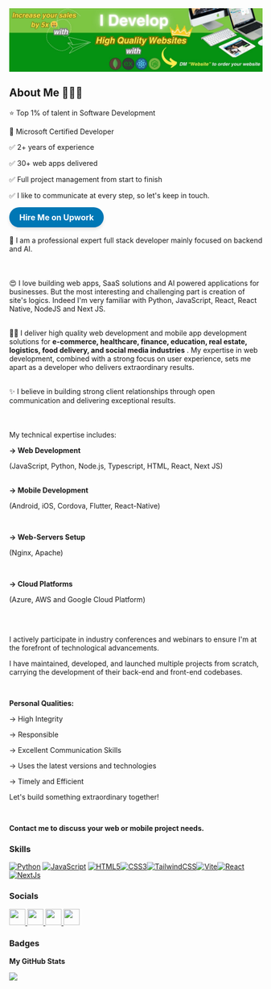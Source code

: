 

<div style="display: flex; justify-content: center;">
  <img src="/banner4.jpg" width="800px" />
</div>

About Me 🙋🏻‍♂️
------------------------
<div style="display: block;">
  <p>⭐ Top 1% of talent in Software Development</p>
  <p>🥇 Microsoft Certified Developer</p>
  <p>✅ 2+ years of experience</p>
  <p>✅ 30+ web apps delivered</p>
  <p>✅ Full project management from start to finish</p>
  <p>✅ I like to communicate at every step, so let's keep in touch.</p>
</div>
 <a href="https://www.upwork.com/freelancers/~01636165d98c3a5679" target="_blank" style="
  display: inline-block;
  background-color: #0077b5;
  color: white;
  padding: 10px 20px;
  border-radius: 25px;
  text-align: center;
  text-decoration: none;
  font-size: 16px;
  font-weight: bold;
  cursor: pointer;
  box-shadow: 0 4px 6px rgba(0, 0, 0, 0.1);
  transition: transform 0.2s, box-shadow 0.2s;
">
  Hire Me on Upwork
</a>

 <br /> 
 <br /> 
📍 I am a professional expert full stack developer mainly focused on backend and AI.
 <br /> 
 <br /> 
 <br /> 
 <br /> 
😍 I love building web apps, SaaS solutions and AI powered applications for businesses. But the most interesting and challenging part is creation of site's logics. Indeed I'm very familiar with Python, JavaScript, React, React Native, NodeJS and Next JS.

 <br /> 
 <br /> 
 

🙌🏻 I deliver high quality web development and mobile app development solutions for <strong>e-commerce, healthcare, finance, education, real estate, logistics, food delivery, and social media industries</strong> . My expertise in web development, combined with a strong focus on user experience, sets me apart as a developer who delivers extraordinary results.
<br /> 
<br /> 

✨ I believe in building strong client relationships through open communication and delivering exceptional results.
 <br /> 
 <br /> 
<br /> 
 <br /> 
My technical expertise includes:
<div style="display:block">
<strong>→ Web Development</strong>  
<p>(JavaScript, Python, Node.js, Typescript, HTML, React, Next JS)</p>

 <br /> 
<strong>→ Mobile Development</strong>  
<p>(Android, iOS, Cordova, Flutter, React-Native)</p>
 <br /> 

<strong>→ Web-Servers Setup</strong>  
<p>(Nginx, Apache)</p>
 <br /> 

<strong>→ Cloud Platforms</strong>  
<p>(Azure, AWS and Google Cloud Platform)</p>
</div>
 <br /> 
 <br /> 

I actively participate in industry conferences and webinars to ensure I'm at the forefront of technological advancements.

I have maintained, developed, and launched multiple projects from scratch, carrying the development of their back-end and front-end codebases.

 <br /> 

<strong>Personal Qualities:</strong>
<p>→ High Integrity</p>  
<p>→ Responsible</p>  
<p>→ Excellent Communication Skills</p>  
<p>→ Uses the latest versions and technologies</p>  

<p>→ Timely and Efficient</p>


Let's build something extraordinary together! 

 <br /> 

<strong>Contact me to discuss your web or mobile project needs.</strong>




### Skills


<p align="left">
<a href="#" target="_blank" rel="noreferrer"><img src="https://raw.githubusercontent.com/danielcranney/readme-generator/main/public/icons/skills/python-colored.svg" width="36" height="36" alt="Python" /></a>
<a href="https://developer.mozilla.org/en-US/docs/Web/ython" target="_blank" rel="noreferrer"><img src="https://raw.githubusercontent.com/danielcranney/readme-generator/main/public/icons/skills/javascript-colored.svg" width="36" height="36" alt="JavaScript" /></a>
<a href="https://developer.mozilla.org/en-US/docs/Glossary/HTML5" target="_blank" rel="noreferrer"><img src="https://raw.githubusercontent.com/danielcranney/readme-generator/main/public/icons/skills/html5-colored.svg" width="36" height="36" alt="HTML5" /></a><a href="https://www.w3.org/TR/CSS/#css" target="_blank" rel="noreferrer"><img src="https://raw.githubusercontent.com/danielcranney/readme-generator/main/public/icons/skills/css3-colored.svg" width="36" height="36" alt="CSS3" /></a><a href="https://tailwindcss.com/" target="_blank" rel="noreferrer"><img src="https://raw.githubusercontent.com/danielcranney/readme-generator/main/public/icons/skills/tailwindcss-colored.svg" width="36" height="36" alt="TailwindCSS" /></a><a href="https://vitejs.dev/" target="_blank" rel="noreferrer"><img src="https://raw.githubusercontent.com/danielcranney/readme-generator/main/public/icons/skills/vite-colored.svg" width="36" height="36" alt="Vite" /></a><a href="https://reactjs.org/" target="_blank" rel="noreferrer"><img src="https://raw.githubusercontent.com/danielcranney/readme-generator/main/public/icons/skills/react-colored.svg" width="36" height="36" alt="React" /></a><a href="https://nextjs.org/docs" target="_blank" rel="noreferrer"><img src="https://raw.githubusercontent.com/danielcranney/readme-generator/main/public/icons/skills/nextjs-colored.svg" width="36" height="36" alt="NextJs" /></a>
</p>


### Socials

<p align="left"> <a href="https://www.github.com/hafizasad419" target="_blank" rel="noreferrer"> <picture> <source media="(prefers-color-scheme: dark)" srcset="https://raw.githubusercontent.com/danielcranney/readme-generator/main/public/icons/socials/github-dark.svg" /> <source media="(prefers-color-scheme: light)" srcset="https://raw.githubusercontent.com/danielcranney/readme-generator/main/public/icons/socials/github.svg" /> <img src="https://raw.githubusercontent.com/danielcranney/readme-generator/main/public/icons/socials/github.svg" width="32" height="32" /> </picture> </a> <a href="https://www.linkedin.com/in/hafizasad419" target="_blank" rel="noreferrer"> <picture> <source media="(prefers-color-scheme: dark)" srcset="https://raw.githubusercontent.com/danielcranney/readme-generator/main/public/icons/socials/linkedin-dark.svg" /> <source media="(prefers-color-scheme: light)" srcset="https://raw.githubusercontent.com/danielcranney/readme-generator/main/public/icons/socials/linkedin.svg" /> <img src="https://raw.githubusercontent.com/danielcranney/readme-generator/main/public/icons/socials/linkedin.svg" width="32" height="32" /> </picture> </a> <a href="https://www.stackoverflow.com/users/22706838/asad-riaz" target="_blank" rel="noreferrer"> <picture> <source media="(prefers-color-scheme: dark)" srcset="https://raw.githubusercontent.com/danielcranney/readme-generator/main/public/icons/socials/stackoverflow-dark.svg" /> <source media="(prefers-color-scheme: light)" srcset="https://raw.githubusercontent.com/danielcranney/readme-generator/main/public/icons/socials/stackoverflow.svg" /> <img src="https://raw.githubusercontent.com/danielcranney/readme-generator/main/public/icons/socials/stackoverflow.svg" width="32" height="32" /> </picture> </a> <a href="https://www.x.com/hafizasad419" target="_blank" rel="noreferrer"> <picture> <source media="(prefers-color-scheme: dark)" srcset="https://raw.githubusercontent.com/danielcranney/readme-generator/main/public/icons/socials/twitter-dark.svg" /> <source media="(prefers-color-scheme: light)" srcset="https://raw.githubusercontent.com/danielcranney/readme-generator/main/public/icons/socials/twitter.svg" /> <img src="https://raw.githubusercontent.com/danielcranney/readme-generator/main/public/icons/socials/twitter.svg" width="32" height="32" /> </picture> </a></p>

### Badges

<b>My GitHub Stats</b>

<a href="http://www.github.com/hafizasad419"><img src="https://github-readme-streak-stats.herokuapp.com/?user=hafizasad419&stroke=ffffff&background=1c1917&ring=0891b2&fire=0891b2&currStreakNum=ffffff&currStreakLabel=0891b2&sideNums=ffffff&sideLabels=ffffff&dates=ffffff&hide_border=true" /></a>
